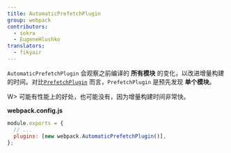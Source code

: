 ```yaml
---
title: AutomaticPrefetchPlugin
group: webpack
contributors:
  - sokra
  - EugeneHlushko
translators:
  - fikyair
---
```


`AutomaticPrefetchPlugin` 会观察之前编译的 **所有模块** 的变化，以改进增量构建的时间。对比[`PrefetchPlugin`](/plugins/prefetch-plugin/) 而言，`PrefetchPlugin` 是预先发现 **单个模块**。

W> 可能有性能上的好处，也可能没有，因为增量构建时间非常快。

**webpack.config.js**

```javascript
module.exports = {
  // ...
  plugins: [new webpack.AutomaticPrefetchPlugin()],
};
```
